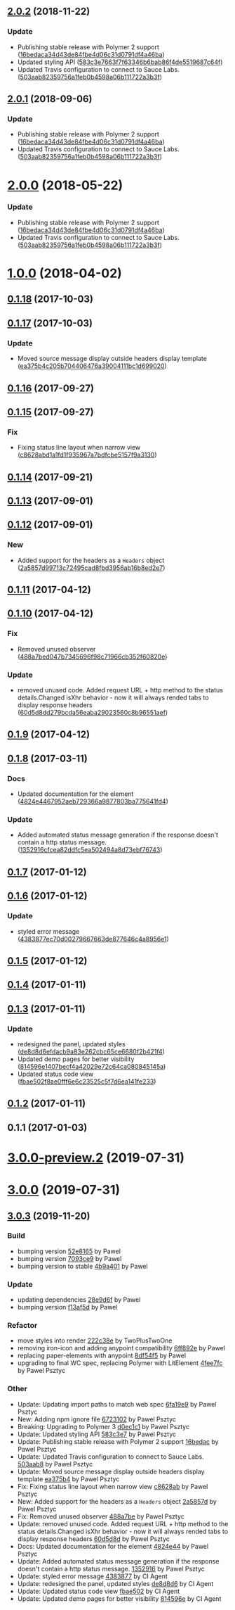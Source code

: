 <a name="2.0.2"></a>
## [2.0.2](https://github.com/advanced-rest-client/response-status-view/compare/0.1.17...2.0.2) (2018-11-22)


### Update

* Publishing stable release with Polymer 2 support ([16bedaca34d43de84fbe4d06c31d0791df4a46ba](https://github.com/advanced-rest-client/response-status-view/commit/16bedaca34d43de84fbe4d06c31d0791df4a46ba))
* Updated styling API ([583c3e7663f7f63346b6bab86f4de5519687c64f](https://github.com/advanced-rest-client/response-status-view/commit/583c3e7663f7f63346b6bab86f4de5519687c64f))
* Updated Travis configuration to connect to Sauce Labs. ([503aab82359756a1feb0b4598a06b111722a3b3f](https://github.com/advanced-rest-client/response-status-view/commit/503aab82359756a1feb0b4598a06b111722a3b3f))



<a name="2.0.1"></a>
## [2.0.1](https://github.com/advanced-rest-client/response-status-view/compare/0.1.17...2.0.1) (2018-09-06)


### Update

* Publishing stable release with Polymer 2 support ([16bedaca34d43de84fbe4d06c31d0791df4a46ba](https://github.com/advanced-rest-client/response-status-view/commit/16bedaca34d43de84fbe4d06c31d0791df4a46ba))
* Updated Travis configuration to connect to Sauce Labs. ([503aab82359756a1feb0b4598a06b111722a3b3f](https://github.com/advanced-rest-client/response-status-view/commit/503aab82359756a1feb0b4598a06b111722a3b3f))



<a name="2.0.0"></a>
# [2.0.0](https://github.com/advanced-rest-client/response-status-view/compare/0.1.17...2.0.0) (2018-05-22)


### Update

* Publishing stable release with Polymer 2 support ([16bedaca34d43de84fbe4d06c31d0791df4a46ba](https://github.com/advanced-rest-client/response-status-view/commit/16bedaca34d43de84fbe4d06c31d0791df4a46ba))
* Updated Travis configuration to connect to Sauce Labs. ([503aab82359756a1feb0b4598a06b111722a3b3f](https://github.com/advanced-rest-client/response-status-view/commit/503aab82359756a1feb0b4598a06b111722a3b3f))



<a name="1.0.0"></a>
# [1.0.0](https://github.com/advanced-rest-client/response-status-view/compare/0.1.17...1.0.0) (2018-04-02)




<a name="0.1.18"></a>
## [0.1.18](https://github.com/advanced-rest-client/response-status-view/compare/0.1.17...0.1.18) (2017-10-03)




<a name="0.1.17"></a>
## [0.1.17](https://github.com/advanced-rest-client/response-status-view/compare/0.1.16...0.1.17) (2017-10-03)


### Update

* Moved source message display outside headers display template ([ea375b4c205b704406476a39004111bc1d699020](https://github.com/advanced-rest-client/response-status-view/commit/ea375b4c205b704406476a39004111bc1d699020))



<a name="0.1.16"></a>
## [0.1.16](https://github.com/advanced-rest-client/response-status-view/compare/0.1.15...0.1.16) (2017-09-27)




<a name="0.1.15"></a>
## [0.1.15](https://github.com/advanced-rest-client/response-status-view/compare/0.1.14...0.1.15) (2017-09-27)


### Fix

* Fixing status line layout when narrow view ([c8628abd1a1fd1f935967a7bdfcbe5157f9a3130](https://github.com/advanced-rest-client/response-status-view/commit/c8628abd1a1fd1f935967a7bdfcbe5157f9a3130))



<a name="0.1.14"></a>
## [0.1.14](https://github.com/advanced-rest-client/response-status-view/compare/0.1.12...0.1.14) (2017-09-21)




<a name="0.1.13"></a>
## [0.1.13](https://github.com/advanced-rest-client/response-status-view/compare/0.1.12...0.1.13) (2017-09-01)




<a name="0.1.12"></a>
## [0.1.12](https://github.com/advanced-rest-client/response-status-view/compare/0.1.11...0.1.12) (2017-09-01)


### New

* Added support for the headers as a `Headers` object ([2a5857d99713c72495cad8fbd3956ab16b8ed2e7](https://github.com/advanced-rest-client/response-status-view/commit/2a5857d99713c72495cad8fbd3956ab16b8ed2e7))



<a name="0.1.11"></a>
## [0.1.11](https://github.com/advanced-rest-client/response-status-view/compare/0.1.10...v0.1.11) (2017-04-12)




<a name="0.1.10"></a>
## [0.1.10](https://github.com/advanced-rest-client/response-status-view/compare/0.1.8...v0.1.10) (2017-04-12)


### Fix

* Removed unused observer ([488a7bed047b7345696f98c71966cb352f60820e](https://github.com/advanced-rest-client/response-status-view/commit/488a7bed047b7345696f98c71966cb352f60820e))

### Update

* removed unused code. Added request URL + http method to the status details.Changed isXhr behavior - now it will always rended tabs to display response headers ([60d5d8dd279bcda56eaba29023560c8b96551aef](https://github.com/advanced-rest-client/response-status-view/commit/60d5d8dd279bcda56eaba29023560c8b96551aef))



<a name="0.1.9"></a>
## [0.1.9](https://github.com/advanced-rest-client/response-status-view/compare/0.1.8...v0.1.9) (2017-04-12)




<a name="0.1.8"></a>
## [0.1.8](https://github.com/advanced-rest-client/response-status-view/compare/0.1.7...v0.1.8) (2017-03-11)


### Docs

* Updated documentation for the element ([4824e4467952aeb729366a9877803ba775641fd4](https://github.com/advanced-rest-client/response-status-view/commit/4824e4467952aeb729366a9877803ba775641fd4))

### Update

* Added automated status message generation if the response doesn't contain a http status message. ([1352916cfcea82ddfc5ea502494a8d73ebf76743](https://github.com/advanced-rest-client/response-status-view/commit/1352916cfcea82ddfc5ea502494a8d73ebf76743))



<a name="0.1.7"></a>
## [0.1.7](https://github.com/advanced-rest-client/response-status-view/compare/0.1.6...v0.1.7) (2017-01-12)




<a name="0.1.6"></a>
## [0.1.6](https://github.com/advanced-rest-client/response-status-view/compare/0.1.4...v0.1.6) (2017-01-12)


### Update

* styled error message ([4383877ec70d00279667663de877646c4a8956e1](https://github.com/advanced-rest-client/response-status-view/commit/4383877ec70d00279667663de877646c4a8956e1))



<a name="0.1.5"></a>
## [0.1.5](https://github.com/advanced-rest-client/response-status-view/compare/0.1.4...v0.1.5) (2017-01-12)




<a name="0.1.4"></a>
## [0.1.4](https://github.com/advanced-rest-client/response-status-view/compare/0.1.3...v0.1.4) (2017-01-11)




<a name="0.1.3"></a>
## [0.1.3](https://github.com/advanced-rest-client/response-status-view/compare/0.1.1...v0.1.3) (2017-01-11)


### Update

* redesigned the panel, updated styles ([de8d8d6efdacb9a83e262cbc65ce6680f2b421f4](https://github.com/advanced-rest-client/response-status-view/commit/de8d8d6efdacb9a83e262cbc65ce6680f2b421f4))
* Updated demo pages for better visibility ([814596e1407becf4a42029e72c64ca080845145a](https://github.com/advanced-rest-client/response-status-view/commit/814596e1407becf4a42029e72c64ca080845145a))
* Updated status code view ([fbae502f8ae0fff6e6c23525c5f7d6ea141fe233](https://github.com/advanced-rest-client/response-status-view/commit/fbae502f8ae0fff6e6c23525c5f7d6ea141fe233))



<a name="0.1.2"></a>
## [0.1.2](https://github.com/advanced-rest-client/response-status-view/compare/0.1.1...v0.1.2) (2017-01-11)




<a name="0.1.1"></a>
## 0.1.1 (2017-01-03)




# [3.0.0-preview.2](https://github.com/advanced-rest-client/response-status-view/compare/0.1.17...3.0.0-preview.2) (2019-07-31)



# [3.0.0](https://github.com/advanced-rest-client/response-status-view/compare/0.1.17...3.0.0) (2019-07-31)



<a name="3.0.3"></a>
## [3.0.3](https://github.com/advanced-rest-client/response-status-view/compare/3.0.0...3.0.3) (2019-11-20)

### Build

* bumping version [52e8165](https://github.com/advanced-rest-client/response-status-view/commit/52e8165eaa73a139aa4c8d2c905cc7b0cd24b5ed) by Pawel
* bumping version [7093ce9](https://github.com/advanced-rest-client/response-status-view/commit/7093ce9fa02bd21a999b998639e0a721e402a944) by Pawel
* bumping version to stable [4b9a401](https://github.com/advanced-rest-client/response-status-view/commit/4b9a401486645946d3183123a1bdb9d0219b75be) by Pawel


### Update

* updating dependencies [28e9d6f](https://github.com/advanced-rest-client/response-status-view/commit/28e9d6fa9d1050e633b21d3859da4d5636cc08f0) by Pawel
* bumping version [f13af5d](https://github.com/advanced-rest-client/response-status-view/commit/f13af5d8f96f95754dface5e5c38000224ce722f) by Pawel


### Refactor

* move styles into render [222c38e](https://github.com/advanced-rest-client/response-status-view/commit/222c38effac9382bef15a5570714329696e027a1) by TwoPlusTwoOne
* removing iron-icon and adding anypoint compatibility [6ff892e](https://github.com/advanced-rest-client/response-status-view/commit/6ff892e072acb3be4d3944ef31b93f838f0a30fc) by Pawel
* replacing paper-elements with anypoint [8df54f5](https://github.com/advanced-rest-client/response-status-view/commit/8df54f5b00ea9257cdece19168a6443821621ddf) by Pawel
* upgrading to final WC spec, replacing Polymer with LitElement [4fee7fc](https://github.com/advanced-rest-client/response-status-view/commit/4fee7fc78d766729bbe4eeb37390c97c2797d7ba) by Pawel Psztyc


### Other

* Update: Updating import paths to match web spec
 [6fa19e9](https://github.com/advanced-rest-client/response-status-view/commit/6fa19e98d1068006e417c2e935d95ffaa637323d) by Pawel Psztyc
* New: Adding npm ignore file
 [6723102](https://github.com/advanced-rest-client/response-status-view/commit/6723102125d3c23e3f1e5a8c998fde359694c28f) by Pawel Psztyc
* Breaking: Upgrading to Polymer 3
 [d0ec1c1](https://github.com/advanced-rest-client/response-status-view/commit/d0ec1c1ef28c351b1070f6c37e7614d373e09d51) by Pawel Psztyc
* Update: Updated styling API
 [583c3e7](https://github.com/advanced-rest-client/response-status-view/commit/583c3e7663f7f63346b6bab86f4de5519687c64f) by Pawel Psztyc
* Update: Publishing stable release with Polymer 2 support
 [16bedac](https://github.com/advanced-rest-client/response-status-view/commit/16bedaca34d43de84fbe4d06c31d0791df4a46ba) by Pawel Psztyc
* Update: Updated Travis configuration to connect to Sauce Labs.
 [503aab8](https://github.com/advanced-rest-client/response-status-view/commit/503aab82359756a1feb0b4598a06b111722a3b3f) by Pawel Psztyc
* Update: Moved source message display outside headers display template
 [ea375b4](https://github.com/advanced-rest-client/response-status-view/commit/ea375b4c205b704406476a39004111bc1d699020) by Pawel Psztyc
* Fix: Fixing status line layout when narrow view
 [c8628ab](https://github.com/advanced-rest-client/response-status-view/commit/c8628abd1a1fd1f935967a7bdfcbe5157f9a3130) by Pawel Psztyc
* New: Added support for the headers as a `Headers` object
 [2a5857d](https://github.com/advanced-rest-client/response-status-view/commit/2a5857d99713c72495cad8fbd3956ab16b8ed2e7) by Pawel Psztyc
* Fix: Removed unused observer
 [488a7be](https://github.com/advanced-rest-client/response-status-view/commit/488a7bed047b7345696f98c71966cb352f60820e) by Pawel Psztyc
* Update: removed unused code. Added request URL + http method to the status details.Changed isXhr behavior - now it will always rended tabs to display response headers
 [60d5d8d](https://github.com/advanced-rest-client/response-status-view/commit/60d5d8dd279bcda56eaba29023560c8b96551aef) by Pawel Psztyc
* Docs: Updated documentation for the element
 [4824e44](https://github.com/advanced-rest-client/response-status-view/commit/4824e4467952aeb729366a9877803ba775641fd4) by Pawel Psztyc
* Update: Added automated status message generation if the response doesn't contain a http status message.
 [1352916](https://github.com/advanced-rest-client/response-status-view/commit/1352916cfcea82ddfc5ea502494a8d73ebf76743) by Pawel Psztyc
* Update: styled error message
 [4383877](https://github.com/advanced-rest-client/response-status-view/commit/4383877ec70d00279667663de877646c4a8956e1) by CI Agent
* Update: redesigned the panel, updated styles
 [de8d8d6](https://github.com/advanced-rest-client/response-status-view/commit/de8d8d6efdacb9a83e262cbc65ce6680f2b421f4) by CI Agent
* Update: Updated status code view
 [fbae502](https://github.com/advanced-rest-client/response-status-view/commit/fbae502f8ae0fff6e6c23525c5f7d6ea141fe233) by CI Agent
* Update: Updated demo pages for better visibility
 [814596e](https://github.com/advanced-rest-client/response-status-view/commit/814596e1407becf4a42029e72c64ca080845145a) by CI Agent


